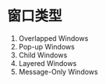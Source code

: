 # 窗口类型
1. Overlapped Windows
2. Pop-up Windows
3. Child Windows
4. Layered Windows
5. Message-Only Windows
